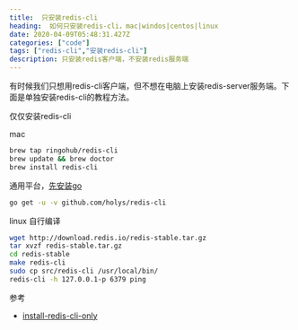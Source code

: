 ```yaml
---
title:  只安装redis-cli
heading:  如何只安装redis-cli，mac|windos|centos|linux 
date: 2020-04-09T05:48:31.427Z
categories: ["code"]
tags: ["redis-cli","安装redis-cli"]
description: 只安装redis客户端，不安装redis服务端
---
```


有时候我们只想用redis-cli客户端，但不想在电脑上安装redis-server服务端。下面是单独安装redis-cli的教程方法。

仅仅安装redis-cli

mac 
```bash
brew tap ringohub/redis-cli
brew update && brew doctor
brew install redis-cli
```

通用平台，[先安装go](http://sxy91.com/posts/golang)

```bash
go get -u -v github.com/holys/redis-cli 
```

linux 自行编译
```bash
wget http://download.redis.io/redis-stable.tar.gz
tar xvzf redis-stable.tar.gz
cd redis-stable
make redis-cli
sudo cp src/redis-cli /usr/local/bin/
redis-cli -h 127.0.0.1-p 6379 ping
```



参考

- [install-redis-cli-only](https://stackoverflow.com/questions/21795340/linux-install-redis-cli-only)